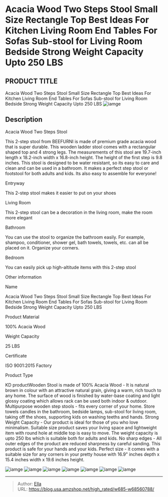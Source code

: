 # Acacia Wood Two Steps Stool Small Size Rectangle Top Best Ideas For Kitchen Living Room End Tables For Sofas Sub-stool for Living Room Bedside Strong Weight Capacity Upto 250 LBS


## PRODUCT TITLE 

Acacia Wood Two Steps Stool Small Size Rectangle Top Best Ideas For Kitchen Living Room End Tables For Sofas Sub-stool for Living Room Bedside Strong Weight Capacity Upto 250 LBS
![iamge](https://b2bfiles1.gigab2b.cn/image/wkseller/4975/20230814_f1592df877503947222ee98af5342ae4.jpg)

## Description

Acacia Wood Two Steps Stool

This 2-step stool from BEEFURNI is made of premium grade acacia wood that is super durable. This wooden ladder stool comes with a rectangular shaped top and 4 strong legs. The measurements of this stool are 19.7-inch length x 18.2-inch width x 16.8-inch height. The height of the first step is 9.8 inches. This stool is designed to be water resistant, so its easy to care and clean and can be used in a bathroom. It makes a perfect step stool or footstool for both adults and kids. Its also easy to assemble for everyone!




















Entryway



This 2-step stool makes it easier to put on your shoes










Living Room



This 2-step stool can be a decoration in the living room, make the room more elegant










Bathroom



You can use the stool to organize the bathroom easily. For example, shampoo, conditioner, shower gel, bath towels, towels, etc. can all be placed on it. Organize your corners.










Bedroom



You can easily pick up high-altitude items with this 2-step stool







Other information





Name

Acacia Wood Two Steps Stool Small Size Rectangle Top Best Ideas For Kitchen Living Room End Tables For Sofas Sub-stool for Living Room Bedside Strong Weight Capacity Upto 250 LBS



Product Material

100% Acacia Wood



Weight Capacity

25 LBS



Certificate

ISO 9001:2015 Factory



Product Type

KD productWooden Stool is made of 100% Acacia Wood - It is natural brown in colour with an attractive natural grain, giving a warm, rich touch to any home. The surface of wood is finished by water-base coating and light glossy coating which allows rack can be used both indoor &amp; outdoor.
Multipurpose wooden step stools - fits every corner of your home. Store towels candles in the bathroom, bedside lamps, sub-stool for living room, taking off the shoes, supporting kids on washing teeths and hands.
Strong Weight Capacity - Our product is ideal for those of you who love minimalism. Suitable size product saves your living space and lightweight item with round hole at middle top is easy to move. The weight capacity is upto 250 lbs which is suitable both for adults and kids.
No sharp edges - All outer edges of the product are reduced sharpness by careful sanding. This product is safe for your hands and your kids.
Perfect size - it comes with a suitable size for any corners in your pretty house with 16.9&#34; inches depth x 15.4 inches width x 19.6 inches height.






![iamge](https://b2bfiles1.gigab2b.cn/image/wkseller/4975/20230819_5b3ca44c87a00691b9c4aaa8008e144d.png)
![iamge](https://b2bfiles1.gigab2b.cn/image/wkseller/4975/20230817_9eaad6d02d51b36a4d29ea892a95f4cf.jpg)
![iamge](https://b2bfiles1.gigab2b.cn/image/wkseller/4975/20230817_be5149bd41c2b04caba285f18e5d66c9.jpg)
![iamge](https://b2bfiles1.gigab2b.cn/image/wkseller/4975/20230817_19c2450fa0fcf9cc7050ffb7d729ac75.jpg)
![iamge](https://b2bfiles1.gigab2b.cn/image/wkseller/4975/20230817_3d0257df786941d1383f27f5aa07c795.jpg)
![iamge](https://b2bfiles1.gigab2b.cn/image/wkseller/4975/20230817_9a3b6aa05caec4b86c4673d8d57c57dd.jpg)
![iamge](https://b2bfiles1.gigab2b.cn/image/wkseller/4975/20230817_19a2b198798eaf092af37047eea0f985.jpg)


---

> Author: [Ella](https://blog.usa.amzshop.net/)  
> URL: https://blog.usa.amzshop.net/high_rated/w685-w68560788/  

